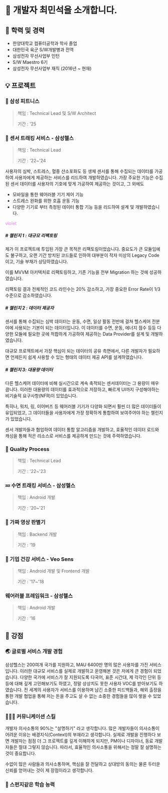 # 🫅 개발자 최민석을 소개합니다.
## 🏫 학력 및 경력
- 한양대학교 컴퓨터공학과 학사 졸업
- 대한민국 육군 S/W개발병과 전역
- 삼성전자 무선사업부 인턴
- S/W Maestro 6기
- 삼성전자 무선사업부 재직 (2016년 ~ 현재)

## 💡 프로젝트
### 🏃 삼성 피트니스
> 책임 : Technical Lead 및 S/W Architect
> 
> 기간 : '25

### 💓 센서 트래킹 서비스 - 삼성헬스
> 책임 : Technical Lead
> 
> 기간 : '22~'24

사용자의 심박, 스트레스, 혈중 산소포화도 등 생체 센서를 통해 수집되는 데이터를 가공하여 사용자에게 제공하는 서비스를 리드하여 개발하였습니다.
가장 주요한 기능은 수집된 센서 데이터를 사용자의 기호에 맞게 가공하여 제공하는 것이고, 그 외에도 
- 모바일을 통한 웨어러블 기기 제어 기능
- 스트레스 완화를 위한 호흡 운동 기능
- 다양한 기기로 부터 측정된 데이터 통합 기능
등을 리드하여 설계 및 개발하였습니다.

<span style="color:violet"> violet </span>

##### # 챌린지 1 : 대규모 리팩토링
제가 이 프로젝트에 투입된 가장 큰 목적은 리팩토링이었습니다. 중요도가 큰 모듈임에도 불구하고, 오랜 기간 방치된 코드들로 인하여 대부분이 작자 미상의 Legacy Code이고, 기술 부채가 상당하였습니다.

이를 MVVM 아키텍처로 리팩토링하고, 기존 기능을 전부 Migration 하는 것에 성공하였습니다.

리팩토링 결과 전체적인 코드 라인수는 20% 감소하고, 가장 중요한 Error Rate이 1/3 수준으로 감소하였습니다.

##### # 챌린지 2 : 데이터 제공자
센서를 통해 수집되는 심박 데이터는 운동, 수면, 일상 활동 전반에 걸쳐 헬스케어 전분야에 사용되는 기본이 되는 데이터입니다. 이 데이터를 수면, 운동, 에너지 점수 등등 다양한 모듈에 필요한 곳에 적합하게 가공하여 제공하는 Data Provider를 설계 및 개발하였습니다.

대규모 프로젝트에서 가장 핵심이 되는 데이터의 공유 측면에서, 다른 개발자가 필요하면 언제든지 쉽게 사용할 수 있는 형태의 데이터 제공 API를 설계하였습니다.

##### # 챌린지 3: 대용량 데이터
다른 헬스케어 데이터에 비해 실시간으로 계속 축적되는 센서데이터는 그 용량이 매우 큽니다. 이러한 대용량의 데이터를 효과적으로 저장하고, 빠르게 UI까지 구성해야하는 비기술적 요구사항(NFR)이 있었습니다.

특히나, 워치, 링, 이어버즈 등 웨어러블 기기가 다양화 되면서 훨씬 더 많은 데이터들이 유입되었고, 그 데이터들을 사용자에게 가장 정확하게 통합하여 보여주어야 하는 챌린지가 있었습니다.

센서 개발자들과 협업하여 데이터 통합 알고리즘을 개발하고, 효율적인 데이터 로드와 캐싱을 통해 적은 리소스로 서비스를 제공하게 만드는 것에 주력하였습니다.


### 🤝 Quality Process
> 책임 : Technical Lead
> 
> 기간 : '22~'23

### 💤 수면 트래킹 서비스 - 삼성헬스
> 책임 : Android 개발
> 
> 기간 : '20~'21

### 🎥 가짜 영상 판별기
> 책임 : Backend 개발
> 
> 기간 : '19

### 🏢 기업 건강 서비스 - Veo Sens
> 책임 : Android 개발 및 Frontend 개발
> 
> 기간 : '17~'18

### 웨어러블 프레임워크 - 삼성헬스
> 책임 : Android 개발
> 
> 기간 : '16

## 💪 강점
### 🌏 글로벌 서비스 개발 경험
삼성헬스는 200여개 국가를 지원하고, MAU 6400만 명의 많은 사용자를 가진 서비스입니다. 이러한 대규모 서비스를 실제로 개발하고 운영해본 것은 저에게 큰 경험이 되었습니다.
다양한 국가에 서비스가 잘 지원되도록 다국어, 표준 시간대, 제 각각인 단위 등등에 대해 깊게 고민해보기도 하였고, 정말 상상치도 못한 사용자 VOC를 받아보기도 하였습니다.
전 세계의 사용자가 서비스를 이용하며 남긴 소중한 피드백들과, 해외 출장을 통한 개발 협업을 통해 저는 돈을 주고도 살 수 없는 소중한 경험들을 많이 쌓을 수 있었습니다.

### 🧑‍🤝‍🧑 커뮤니케이션 스킬
개발자 의사소통의 90%는 "설명하기" 라고 생각합니다. 많은 개발자들이 의사소통이 어려운 이유는 배경지식(Context)의 부재라고 생각합니다. 실제로 개발을 진행하다 보면 개발자는 점점 더 그 프로젝트를 깊게 이해하게 되지만, PM이나 디자이너, 동료 개발자들은 절대 그렇지 않습니다. 따라서, 효율적인 의사소통을 위해서는 정말 잘 설명하는 것이 중요합니다.

수없이 많은 사람들과 의사소통하며, 핵심을 잘 전달하고 상대방의 동의는 물론 두터운 신뢰를 얻어내는 것이 제 장점이라고 생각합니다.

### 🧽 스펀지같은 학습 능력

